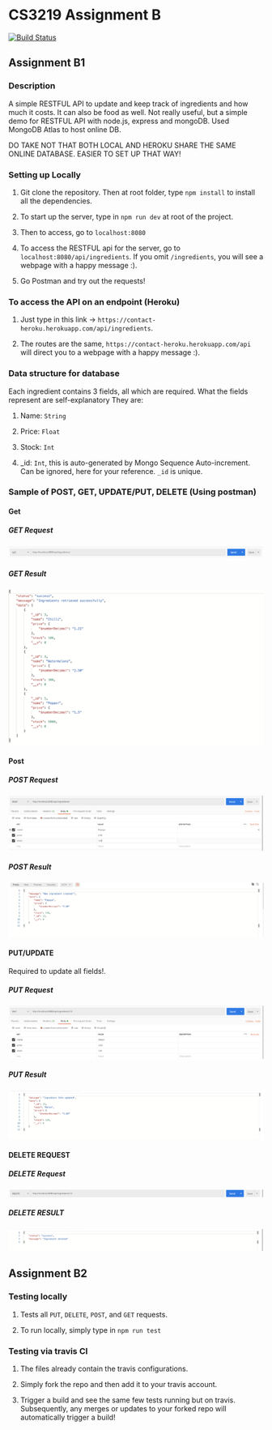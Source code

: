 # CS3219 Assignment B

[![Build Status](https://travis-ci.org/kester-ng/Assignment-2.svg?branch=master)](https://travis-ci.org/kester-ng/Assignment-2)

## Assignment B1

### Description

A simple RESTFUL API to update and keep track of ingredients and how much it costs. It can also be food as well. Not really useful, but a simple demo for RESTFUL API with node.js, express and mongoDB. Used MongoDB Atlas to host online DB.

DO TAKE NOT THAT BOTH LOCAL AND HEROKU SHARE THE SAME ONLINE DATABASE. EASIER TO SET UP THAT WAY!

### Setting up Locally

1. Git clone the repository. Then at root folder, type `npm install` to install all the dependencies.

2. To start up the server, type in `npm run dev` at root of the project.

3. Then to access, go to `localhost:8080`

4. To access the RESTFUL api for the server, go to `localhost:8080/api/ingredients`. If you omit `/ingredients`, you will see a webpage with a happy message :).

5. Go Postman and try out the requests!

### To access the API on an endpoint (Heroku)

1. Just type in this link -> `https://contact-heroku.herokuapp.com/api/ingredients`.

2. The routes are the same, `https://contact-heroku.herokuapp.com/api` will direct you to a webpage with a happy message :).
 
### Data structure for database

Each ingredient contains 3 fields, all which are required. What the fields represent are self-explanatory They are:

1. Name: `String`

2. Price: `Float`

3. Stock: `Int`

4. _id: `Int`, this is auto-generated by Mongo Sequence Auto-increment. Can be ignored, here for your reference. `_id` is unique.

### Sample of POST, GET, UPDATE/PUT, DELETE (Using postman)

#### Get

##### GET Request

![Header](images/get_header.png)

##### GET Result

![Result](images/get_result.png)

#### Post

##### POST Request

![Header](images/post_header.png)

##### POST Result

![Result](images/post_result.png)

#### PUT/UPDATE

Required to update all fields!.

##### PUT Request

![Header](images/put_header.png)

##### PUT Result

![Result](images/put_result.png)

#### DELETE REQUEST

##### DELETE Request

![Header](images/delete_header.png)

##### DELETE RESULT

![Header](images/delete_result.png)


## Assignment B2

### Testing locally

1. Tests all `PUT`, `DELETE`, `POST`, and `GET` requests.

2. To run locally, simply type in `npm run test`

### Testing via travis CI

1. The files already contain the travis configurations.

2. Simply fork the repo and then add it to your travis account.

3. Trigger a build and see the same few tests running but on travis. Subsequently, any merges or updates to your forked repo will automatically trigger a build!
